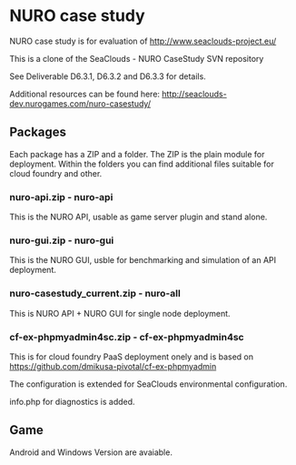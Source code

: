 # NURO case study

NURO case study is for evaluation of http://www.seaclouds-project.eu/

This is a clone of the SeaClouds - NURO CaseStudy SVN repository


See Deliverable D6.3.1, D6.3.2 and D6.3.3 for details.

Additional resources can be found here: http://seaclouds-dev.nurogames.com/nuro-casestudy/


## Packages

Each package has a ZIP and a folder. The ZIP is the plain module for deployment.
Within the folders you can find additional files suitable for cloud foundry and other.


### nuro-api.zip - nuro-api

This is the NURO API, usable as game server plugin and stand alone.


### nuro-gui.zip - nuro-gui

This is the NURO GUI, usble for benchmarking and simulation of an API deployment.


### nuro-casestudy_current.zip - nuro-all

This is NURO API + NURO GUI for single node deployment.


### cf-ex-phpmyadmin4sc.zip - cf-ex-phpmyadmin4sc

This is for cloud foundry PaaS deployment onely and is based on https://github.com/dmikusa-pivotal/cf-ex-phpmyadmin

The configuration is extended for SeaClouds environmental configuration.

info.php for diagnostics is added.


## Game

Android and Windows Version are avaiable.

